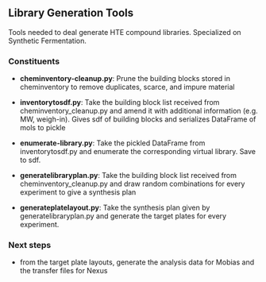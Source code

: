 ## Library Generation Tools

Tools needed to deal generate HTE compound libraries. Specialized on Synthetic Fermentation.

### Constituents
- **cheminventory-cleanup.py**: Prune the building blocks stored in cheminventory to remove duplicates,
scarce, and impure material
  
- **inventorytosdf.py**: Take the building block list received from cheminventory_cleanup.py and amend it with
additional information (e.g. MW, weigh-in). Gives sdf of building blocks and serializes DataFrame of mols to pickle
  
- **enumerate-library.py**: Take the pickled DataFrame from inventorytosdf.py and enumerate the corresponding
  virtual library. Save to sdf.
  
- **generatelibraryplan.py**: Take the building block list received from cheminventory_cleanup.py and 
draw random combinations for every experiment to give a synthesis plan
  
- **generateplatelayout.py**: Take the synthesis plan given by generatelibraryplan.py and generate the 
target plates for every experiment. 

### Next steps

- from the target plate layouts, generate the analysis data for Mobias and the transfer files for Nexus